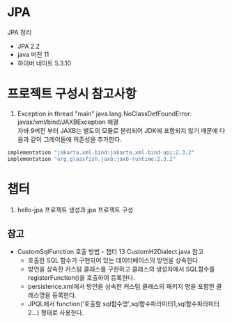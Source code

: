 # JPA

JPA 정리
* JPA 2.2
* java 버전 11
* 하이버 네이트 5.3.10

# 프로젝트 구성시 참고사항
1. Exception in thread "main" java.lang.NoClassDefFoundError: javax/xml/bind/JAXBException 해결  
자바 9버전 부터 JAXB는 별도의 모듈로 분리되어 JDK에 포함되지 않기 때문에 다음과 같이 그레이들에 의존성을 추가한다.
```gradle
implementation "jakarta.xml.bind:jakarta.xml.bind-api:2.3.2"
implementation "org.glassfish.jaxb:jaxb-runtime:2.3.2"
```


# 챕터
1. hello-jpa 프로젝트 생성과 jpa 프로젝트 구성  



## 참고
 - CustomSqlFunction 호출 방법 - 챕터 13 CustomH2Dialect.java 참고
    - 호출한 SQL 함수가 구현되어 있는 데이터베이스의 방언을 상속한다.
    - 방언을 상속한 커스텀 클래스를 구한하고 클래스의 생성자에서 SQL함수를 registerFunction()을 호출하여 등록한다.
    - persistence.xml에서 방언을 상속한 커스텀 클래스의 패키지 명을 포함한 클래스명을 등록한다.
    - JPQL에서 function('호출할 sql함수명',sql함수파라미터1,sql함수파라미터2...) 형태로 사용한다.